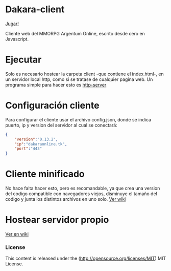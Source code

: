 # Dakara-client

[Jugar!](http://web.dakara.com.ar/)

Cliente web del MMORPG Argentum Online, escrito desde cero en Javascript.

# Ejecutar

Solo es necesario hostear la carpeta client -que contiene el index.html-, en un servidor local http, como si se tratase de cualquier pagina web. Un programa simple para hacer esto es [http-server](https://github.com/indexzero/http-server)

# Configuración cliente

Para configurar el cliente usar el archivo config.json, donde se indica puerto, ip y version del servidor al cual se conectará:

```json
{
    "version":"0.13.2",
    "ip":"dakaraonline.tk",
    "port":"443"
}
```

# Cliente minificado

No hace falta hacer esto, pero es recomandable, ya que crea una version del codigo compatible con navegadores viejos, disminuye el tamaño del codigo y junta los distintos archivos en uno solo. [Ver wiki](https://github.com/horacioMartinez/dakara-client/wiki/Cliente-minificado)

# Hostear servidor propio

[Ver en wiki](https://github.com/horacioMartinez/dakara-client/wiki/Hostear-servidor-propio)

### License ###

This content is released under the (http://opensource.org/licenses/MIT) MIT License.



